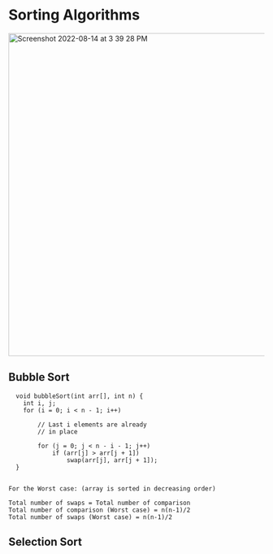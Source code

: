 # Sorting Algorithms


<img width="635" alt="Screenshot 2022-08-14 at 3 39 28 PM" src="https://user-images.githubusercontent.com/56363090/184532160-4baad069-987b-4bbc-8891-4c84df6a9f5e.png">

## Bubble Sort

      void bubbleSort(int arr[], int n) {
        int i, j;
        for (i = 0; i < n - 1; i++)

            // Last i elements are already 
            // in place

            for (j = 0; j < n - i - 1; j++)
                if (arr[j] > arr[j + 1])
                    swap(arr[j], arr[j + 1]);
      }
    
    
    For the Worst case: (array is sorted in decreasing order)

    Total number of swaps = Total number of comparison
    Total number of comparison (Worst case) = n(n-1)/2
    Total number of swaps (Worst case) = n(n-1)/2
    
## Selection Sort
  
